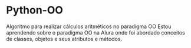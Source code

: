 # Python-OO
Algoritmo para realizar cálculos aritméticos no paradigma OO
Estou aprendendo sobre o paradigma OO na Alura onde foi abordado conceitos de classes, objetos e seus atributos e métodos.
